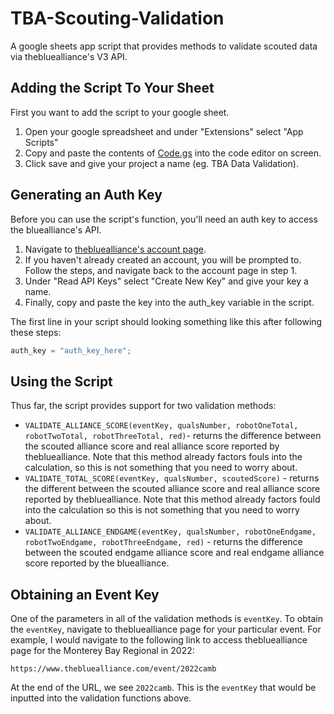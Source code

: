 # TBA-Scouting-Validation
A google sheets app script that provides methods to validate scouted data via thebluealliance's V3 API. 

## Adding the Script To Your Sheet

First you want to add the script to your google sheet. 

1. Open your google spreadsheet and under "Extensions" select "App Scripts"
2. Copy and paste the contents of [Code.gs](https://github.com/BREAD5940/TBA-Scouting-Validation/blob/main/Code.gs) into the code editor on screen. 
3. Click save and give your project a name (eg. TBA Data Validation). 

## Generating an Auth Key

Before you can use the script's function, you'll need an auth key to access the bluealliance's API. 

1. Navigate to [thebluealliance's account page](https://www.thebluealliance.com/account).
2. If you haven't already created an account, you will be prompted to. Follow the steps, and navigate back to the account page in step 1. 
3. Under "Read API Keys" select "Create New Key" and give your key a name. 
4. Finally, copy and paste the key into the auth_key variable in the script. 

The first line in your script should looking something like this after following these steps: 

```javascript
auth_key = "auth_key_here";
```
## Using the Script

Thus far, the script provides support for two validation methods:

* ```VALIDATE_ALLIANCE_SCORE(eventKey, qualsNumber, robotOneTotal, robotTwoTotal, robotThreeTotal, red)```- returns the difference between the scouted alliance score and real alliance score reported by thebluealliance. Note that this method already factors fouls into the calculation, so this is not something that you need to worry about. 
* ```VALIDATE_TOTAL_SCORE(eventKey, qualsNumber, scoutedScore)``` - returns the different between the scouted alliance score and real alliance score reported by thebluealliance. Note that this method already factors fould into the calculation so this is not something that you need to worry about.
* ```VALIDATE_ALLIANCE_ENDGAME(eventKey, qualsNumber, robotOneEndgame, robotTwoEndgame, robotThreeEndgame, red)``` - returns the difference between the scouted endgame alliance score and real endgame alliance score reported by the bluealliance. 

## Obtaining an Event Key

One of the parameters in all of the validation methods is `eventKey`. To obtain the `eventKey`, navigate to thebluealliance page for your particular event. For example, I would navigate to the following link to access thebluealliance page for the Monterey Bay Regional in 2022: 

```
https://www.thebluealliance.com/event/2022camb
```

At the end of the URL, we see `2022camb`. This is the `eventKey` that would be inputted into the validation functions above. 


